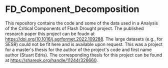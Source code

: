# FD_Component_Decomposition

This repository contains the code and some of the data used in a Analysis of the Critical Components of Flash Drought project. 
The published research paper this project can be foudn at https://doi.org/10.1016/j.agrformet.2022.109288. The large datasets 
(e.g., for SESR) could not be fit here and is available upon request. This was a project for a master's thesis for the author 
of the project's code and first name author (Stuart Edris). The corresponding thesis for this project can be found at 
https://shareok.org/handle/11244/326660.

